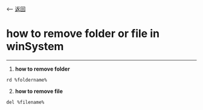<-- [返回](https://6ZILIULIU.github.io/whatwhyhow.github.io/index)

# **how to remove folder or file in winSystem**
---
1. **how to remove folder**
```
rd %foldername%
```
2. **how to remove file**
```
del %filename%
```

